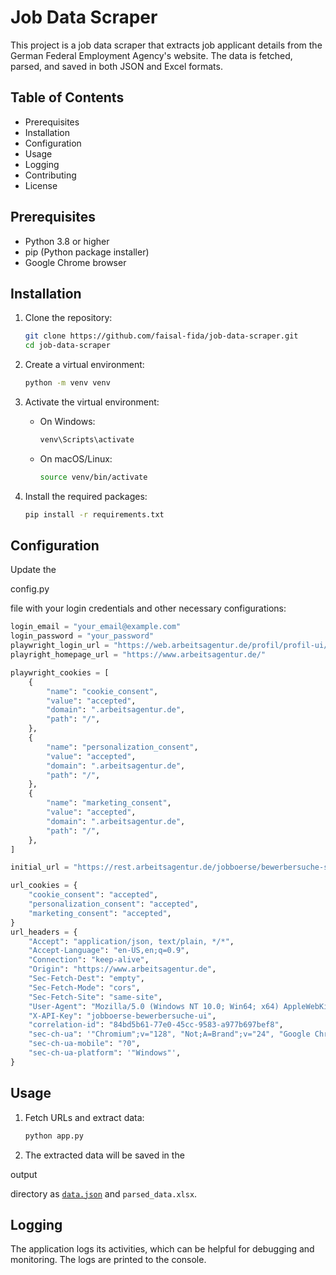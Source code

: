# Job Data Scraper

This project is a job data scraper that extracts job applicant details from the German Federal Employment Agency's website. The data is fetched, parsed, and saved in both JSON and Excel formats.

## Table of Contents

- Prerequisites
- Installation
- Configuration
- Usage
- Logging
- Contributing
- License

## Prerequisites

- Python 3.8 or higher
- pip (Python package installer)
- Google Chrome browser

## Installation

1. Clone the repository:

    ```sh
    git clone https://github.com/faisal-fida/job-data-scraper.git
    cd job-data-scraper
    ```

2. Create a virtual environment:

    ```sh
    python -m venv venv
    ```

3. Activate the virtual environment:

    - On Windows:

        ```sh
        venv\Scripts\activate
        ```

    - On macOS/Linux:

        ```sh
        source venv/bin/activate
        ```

4. Install the required packages:

    ```sh
    pip install -r requirements.txt
    ```

## Configuration

Update the 

config.py

 file with your login credentials and other necessary configurations:

```python
login_email = "your_email@example.com"
login_password = "your_password"
playwright_login_url = "https://web.arbeitsagentur.de/profil/profil-ui/pd/"
playright_homepage_url = "https://www.arbeitsagentur.de/"

playwright_cookies = [
    {
        "name": "cookie_consent",
        "value": "accepted",
        "domain": ".arbeitsagentur.de",
        "path": "/",
    },
    {
        "name": "personalization_consent",
        "value": "accepted",
        "domain": ".arbeitsagentur.de",
        "path": "/",
    },
    {
        "name": "marketing_consent",
        "value": "accepted",
        "domain": ".arbeitsagentur.de",
        "path": "/",
    },
]

initial_url = "https://rest.arbeitsagentur.de/jobboerse/bewerbersuche-service/pc/v1/bewerber?angebotsart=1&veroeffentlichtseit=7&erreichbarkeit=E-Mail&page={}&size=25&facetten=veroeffentlichtseit,arbeitszeit,erreichbarkeit"

url_cookies = {
    "cookie_consent": "accepted",
    "personalization_consent": "accepted",
    "marketing_consent": "accepted",
}
url_headers = {
    "Accept": "application/json, text/plain, */*",
    "Accept-Language": "en-US,en;q=0.9",
    "Connection": "keep-alive",
    "Origin": "https://www.arbeitsagentur.de",
    "Sec-Fetch-Dest": "empty",
    "Sec-Fetch-Mode": "cors",
    "Sec-Fetch-Site": "same-site",
    "User-Agent": "Mozilla/5.0 (Windows NT 10.0; Win64; x64) AppleWebKit/537.36 (KHTML, like Gecko) Chrome/128.0.0.0 Safari/537.36",
    "X-API-Key": "jobboerse-bewerbersuche-ui",
    "correlation-id": "84bd5b61-77e0-45cc-9583-a977b697bef8",
    "sec-ch-ua": '"Chromium";v="128", "Not;A=Brand";v="24", "Google Chrome";v="128"',
    "sec-ch-ua-mobile": "?0",
    "sec-ch-ua-platform": '"Windows"',
}
```

## Usage

1. Fetch URLs and extract data:

    ```sh
    python app.py
    ```

2. The extracted data will be saved in the 

output

 directory as [`data.json`](command:_github.copilot.openSymbolFromReferences?%5B%22%22%2C%5B%7B%22uri%22%3A%7B%22scheme%22%3A%22file%22%2C%22authority%22%3A%22%22%2C%22path%22%3A%22%2FC%3A%2FUsers%2FFaisal%2FVideos%2FScraping%2Fapp.py%22%2C%22query%22%3A%22%22%2C%22fragment%22%3A%22%22%7D%2C%22pos%22%3A%7B%22line%22%3A81%2C%22character%22%3A4%7D%7D%2C%7B%22uri%22%3A%7B%22scheme%22%3A%22file%22%2C%22authority%22%3A%22%22%2C%22path%22%3A%22%2Fc%3A%2FUsers%2FFaisal%2FVideos%2FScraping%2Furl_fetcher.py%22%2C%22query%22%3A%22%22%2C%22fragment%22%3A%22%22%7D%2C%22pos%22%3A%7B%22line%22%3A49%2C%22character%22%3A4%7D%7D%5D%2C%228d9c31d0-373c-4bcf-a8dc-56852e9e4a36%22%5D "Go to definition") and `parsed_data.xlsx`.

## Logging

The application logs its activities, which can be helpful for debugging and monitoring. The logs are printed to the console.
